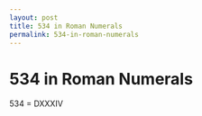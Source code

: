 ```yaml
---
layout: post
title: 534 in Roman Numerals
permalink: 534-in-roman-numerals
---
```


# 534 in Roman Numerals

534 = DXXXIV
